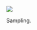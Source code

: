 ![](https://db-feed.s3.amazonaws.com/legacy/shotwin-2021-08-21_21-18-38-1629595159.png)

Sampling. 
